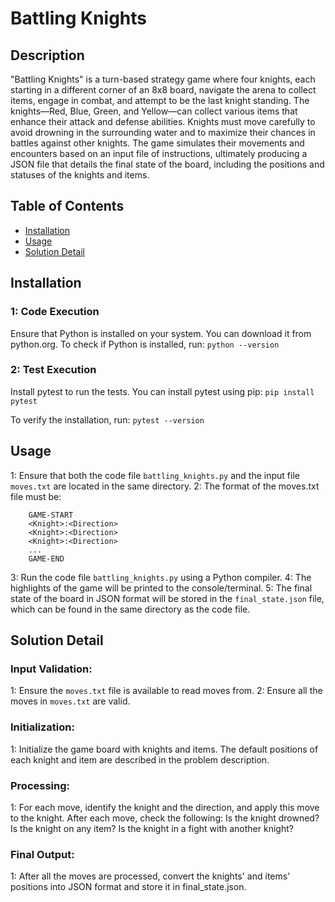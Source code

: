 # Battling Knights

## Description

"Battling Knights" is a turn-based strategy game where four knights, each starting in a different corner of an 8x8 board, navigate the arena to collect items, engage in combat, and attempt to be the last knight standing. The knights—Red, Blue, Green, and Yellow—can collect various items that enhance their attack and defense abilities. Knights must move carefully to avoid drowning in the surrounding water and to maximize their chances in battles against other knights. The game simulates their movements and encounters based on an input file of instructions, ultimately producing a JSON file that details the final state of the board, including the positions and statuses of the knights and items.

## Table of Contents
- [Installation](#installation)
- [Usage](#usage)
- [Solution Detail](#solution-detail)


## Installation

### 1: Code Execution
Ensure that Python is installed on your system. You can download it from python.org.
To check if Python is installed, run:
`python --version`

### 2: Test Execution
Install pytest to run the tests. You can install pytest using pip:
`pip install pytest`

To verify the installation, run:
`pytest --version`


## Usage

1: Ensure that both the code file `battling_knights.py` and the input file `moves.txt` are located in the same directory.
2: The format of the moves.txt file must be:
```
    GAME-START
    <Knight>:<Direction>
    <Knight>:<Direction>
    <Knight>:<Direction>
    ...
    GAME-END
```
3: Run the code file `battling_knights.py` using a Python compiler.
4: The highlights of the game will be printed to the console/terminal.
5: The final state of the board in JSON format will be stored in the `final_state.json` file, which can be found in the same directory as the code file.

## Solution Detail

### Input Validation:
1: Ensure the `moves.txt` file is available to read moves from.
2: Ensure all the moves in `moves.txt` are valid.

### Initialization:
1: Initialize the game board with knights and items. The default positions of each knight and item are described in the problem description.    

### Processing:
1: For each move, identify the knight and the direction, and apply this move to the knight. After each move, check the following:
    Is the knight drowned?
    Is the knight on any item?
    Is the knight in a fight with another knight?

### Final Output:
1: After all the moves are processed, convert the knights' and items' positions into JSON format and store it in final_state.json.